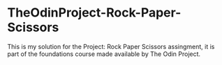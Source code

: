 # TheOdinProject-Rock-Paper-Scissors
This is my solution for the Project: Rock Paper Scissors assingment, it is part of the foundations course made available by The Odin Project.